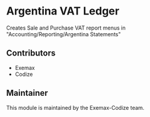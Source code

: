 # Argentina VAT Ledger

Creates Sale and Purchase VAT report menus in "Accounting/Reporting/Argentina Statements"

## Contributors

* Exemax
* Codize

## Maintainer

This module is maintained by the Exemax-Codize team.